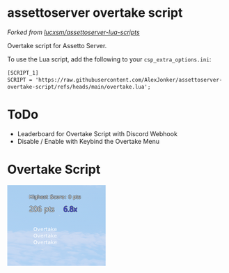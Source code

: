 # assettoserver overtake script

_Forked from [lucxsm/assettoserver-lua-scripts](https://github.com/lucxsm/assettoserver-lua-scripts)_

Overtake script for Assetto Server.  

To use the Lua script, add the following to your `csp_extra_options.ini`:
```
[SCRIPT_1]
SCRIPT = 'https://raw.githubusercontent.com/AlexJonker/assettoserver-overtake-script/refs/heads/main/overtake.lua';
```

# ToDo
- Leaderboard for Overtake Script with Discord Webhook
- Disable / Enable with Keybind the Overtake Menu

# Overtake Script
![image](/image.png)
